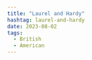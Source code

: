 ```yaml
---
title: "Laurel and Hardy"
hashtag: laurel-and-hardy
date: 2023-08-02
tags:
  - British
  - American
---
```

